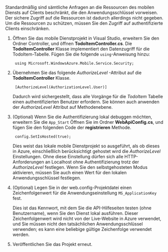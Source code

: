 

Standardmäßig sind sämtliche Anfragen an die Ressourcen des mobilen Diensts auf Clients beschränkt, die den Anwendungsschlüssel vorweisen. Der sichere Zugriff auf die Ressourcen ist dadurch allerdings nicht gegeben. Um die Ressourcen zu schützen, müssen Sie den Zugriff auf authentifizierte Clients einschränken.

1. Öffnen Sie das mobile Dienstprojekt in Visual Studio, erweitern Sie den Ordner Controller, und öffnen **TodoItemController.cs**. Die **TodoItemController** Klasse implementiert den Datenzugriff für die TodoItem-Tabelle. Fügen Sie die folgende `using`-Anweisung hinzu:

        using Microsoft.WindowsAzure.Mobile.Service.Security;

2. Übernehmen Sie das folgende _AuthorizeLevel_ -Attribut auf die **TodoItemController** Klasse. 

        [AuthorizeLevel(AuthorizationLevel.User)]

    Dadurch wird sichergestellt, dass alle Vorgänge für die _TodoItem_ Tabelle einen authentifizierten Benutzer erfordern. Sie können auch anwenden der *AuthorizeLevel* Attribut auf Methodenebene.

3. (Optional) Wenn Sie die Authentifizierung lokal debuggen möchten, erweitern Sie die `App_Start` Öffnen Sie im Ordner **WebApiConfig.cs**, und fügen Sie den folgenden Code der **registrieren** Methode.  

        config.SetIsHosted(true);

    Dies weist das lokale mobile Dienstprojekt so ausgeführt, als ob dieses in Azure, einschließlich berücksichtigt gehostet wird die *AuthorizeLevel* Einstellungen. Ohne diese Einstellung dürfen sich alle HTTP-Anforderungen an Localhost ohne Authentifizierung trotz der *AuthorizeLevel* festlegen. Wenn Sie den selbstgehosteten Modus aktivieren, müssen Sie auch einen Wert für den lokalen Anwendungsschlüssel festlegen.

4. (Optional) Legen Sie in der web.config-Projektdatei einen Zeichenfolgenwert für die Anwendungseinstellung `MS_ApplicationKey` fest. 

    Dies ist das Kennwort, mit dem Sie die API-Hilfeseiten testen (ohne Benutzername), wenn Sie den Dienst lokal ausführen.  Dieser Zeichenfolgenwert wird nicht von der Live-Website in Azure verwendet, und Sie müssen nicht den tatsächlichen Anwendungsschlüssel verwenden; es kann eine beliebige gültige Zeichenfolge verwendet werden.
 
4. Veröffentlichen Sie das Projekt erneut.


